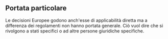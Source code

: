 ## Portata particolare

Le decisioni Europee godono anch'esse di applicabilità diretta ma a differenza dei regolamenti non hanno portata generale. Ciò vuol dire che si rivolgono a stati specifici o ad altre persone giuridiche specifiche. 
